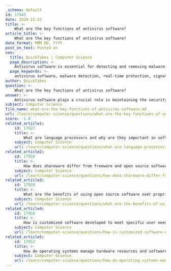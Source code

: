 ```yaml
---
_schema: default
id: 17943
date: 2024-11-22
title: >-
    What are the key functions of antivirus software?
article_title: >-
    What are the key functions of antivirus software?
date_format: MMM DD, YYYY
post_on_text: Posted on
seo:
  title: QuickTakes | Computer Science
  page_description: >-
    Antivirus software is essential for detecting and removing malware, providing real-time protection, and ensuring system security through various key functions such as heuristic analysis, quarantine, and web protection.
  page_keywords: >-
    antivirus software, malware detection, real-time protection, signature-based detection, heuristic analysis, quarantine, email protection, web protection, regular updates, system performance monitoring, cyber security
author: QuickTakes
question: >-
    What are the key functions of antivirus software?
answer: >-
    Antivirus software plays a crucial role in maintaining the security and integrity of computer systems by performing several key functions:\n\n1. **Malware Detection and Removal**: The primary function of antivirus software is to identify and eliminate malicious software, commonly referred to as malware. This includes viruses, worms, Trojans, spyware, and other harmful programs that can compromise system stability and security.\n\n2. **Real-Time Protection**: Antivirus software provides continuous monitoring of the system to detect and respond to threats as they occur. This real-time protection helps prevent malware from infecting the device in the first place.\n\n3. **Signature-Based Detection**: Most antivirus programs maintain a database of known malware signatures. When a file is scanned, the software compares it against this database to identify any known threats.\n\n4. **Heuristic Analysis**: In addition to signature-based detection, antivirus software often employs heuristic analysis to identify new or unknown malware by examining the behavior of programs. This method can detect potentially harmful actions that may indicate the presence of a virus.\n\n5. **Quarantine and Deletion**: Upon detecting malware, antivirus software typically either deletes the malicious files or places them in quarantine. Quarantine isolates the infected files to prevent them from causing further harm while allowing users to review them.\n\n6. **Email and Web Protection**: Many antivirus solutions include features that scan incoming emails and web traffic for malicious content, helping to prevent phishing attacks and the download of harmful files.\n\n7. **Regular Updates**: To remain effective against the ever-evolving landscape of malware, antivirus software requires regular updates. These updates ensure that the software's database of known threats is current, allowing it to detect the latest malware.\n\n8. **System Performance Monitoring**: Some antivirus programs also monitor system performance and can alert users to potential issues caused by malware, such as unusual spikes in CPU or memory usage.\n\n9. **Additional Security Features**: Many antivirus solutions come bundled with additional security features, such as firewalls, password managers, and tools for protecting against ransomware and phishing attacks.\n\nIn summary, antivirus software is essential for protecting devices from a wide range of cyber threats, ensuring the safety of personal data and the overall functionality of the system.
subject: Computer Science
file_name: what-are-the-key-functions-of-antivirus-software.md
url: /learn/computer-science/questions/what-are-the-key-functions-of-antivirus-software
score: -1.0
related_article1:
    id: 17927
    title: >-
        What are language processors and why are they important in software development?
    subject: Computer Science
    url: /learn/computer-science/questions/what-are-language-processors-and-why-are-they-important-in-software-development
related_article2:
    id: 17938
    title: >-
        How does shareware differ from freeware and open source software?
    subject: Computer Science
    url: /learn/computer-science/questions/how-does-shareware-differ-from-freeware-and-open-source-software
related_article3:
    id: 17939
    title: >-
        What are the benefits of using open source software over proprietary software?
    subject: Computer Science
    url: /learn/computer-science/questions/what-are-the-benefits-of-using-open-source-software-over-proprietary-software
related_article4:
    id: 17950
    title: >-
        How is customized software developed to meet specific user needs?
    subject: Computer Science
    url: /learn/computer-science/questions/how-is-customized-software-developed-to-meet-specific-user-needs
related_article5:
    id: 17952
    title: >-
        How do operating systems manage hardware resources and software applications?
    subject: Computer Science
    url: /learn/computer-science/questions/how-do-operating-systems-manage-hardware-resources-and-software-applications
---
```


&nbsp;